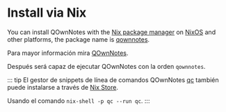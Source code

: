 # Install via Nix

You can install QOwnNotes with the [Nix package manager](https://wiki.nixos.org/wiki/Nix_package_manager) on [NixOS](https://nixos.org/) and other platforms, the package name is [qownnotes](https://search.nixos.org/packages?channel=unstable&show=qownnotes).

Para mayor información mira [QOwnNotes](https://search.nixos.org/packages?channel=unstable&show=qownnotes).

Después será capaz de ejecutar QOwnNotes con la orden `qownnotes`.

::: tip
El gestor de snippets de línea de comandos QOwnNotes [qc](https://github.com/qownnotes/qc) también puede instalarse a través de [Nix Store](https://search.nixos.org/packages?channel=unstable&show=qc).

Usando el comando `nix-shell -p qc --run qc`.
:::
